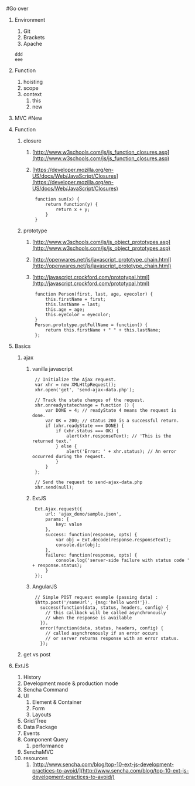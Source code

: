 #Go over
1. Environment
    1. Git
    1. Brackets
    1. Apache
    
    ```shell
    ddd
    eee
    ```
    
1. Function
    1. hoisting
    1. scope
    1. context
        1. this
        1. new
1. MVC
#New
1. Function
    1. closure
        1. [http://www.w3schools.com/js/js_function_closures.asp](http://www.w3schools.com/js/js_function_closures.asp)
        1. [https://developer.mozilla.org/en-US/docs/Web/JavaScript/Closures](https://developer.mozilla.org/en-US/docs/Web/JavaScript/Closures)

                function sum(x) {
                    return function(y) {
                        return x + y;
                    }
                }

    1. prototype
        1. [http://www.w3schools.com/js/js_object_prototypes.asp](http://www.w3schools.com/js/js_object_prototypes.asp)
        1. [http://openwares.net/js/javascript_prototype_chain.html](http://openwares.net/js/javascript_prototype_chain.html)
        1. [http://javascript.crockford.com/prototypal.html](http://javascript.crockford.com/prototypal.html)

                function Person(first, last, age, eyecolor) {
                    this.firstName = first;
                    this.lastName = last;
                    this.age = age;
                    this.eyeColor = eyecolor;
                }
                Person.prototype.getFullName = function() {
                    return this.firstName + " " + this.lastName;
                };

1. Basics
    1. ajax
        1. vanilla javascript

                // Initialize the Ajax request.
                var xhr = new XMLHttpRequest();
                xhr.open('get', 'send-ajax-data.php');
 
                // Track the state changes of the request.
                xhr.onreadystatechange = function () {
                    var DONE = 4; // readyState 4 means the request is done.
                    var OK = 200; // status 200 is a successful return.
                    if (xhr.readyState === DONE) {
                        if (xhr.status === OK) {
                            alert(xhr.responseText); // 'This is the returned text.'
                        } else {
                            alert('Error: ' + xhr.status); // An error occurred during the request.
                        }
                    }
                };
 
                // Send the request to send-ajax-data.php
                xhr.send(null);

        1. ExtJS

                Ext.Ajax.request({
                    url: 'ajax_demo/sample.json',
                    params: {
                        key: value
                    },
                    success: function(response, opts) {
                        var obj = Ext.decode(response.responseText);
                        console.dir(obj);
                    },
                    failure: function(response, opts) {
                        console.log('server-side failure with status code ' + response.status);
                    }
                });

        1. AngularJS

                // Simple POST request example (passing data) :
                $http.post('/someUrl', {msg:'hello word!'}).
                  success(function(data, status, headers, config) {
                    // this callback will be called asynchronously
                    // when the response is available
                  }).
                  error(function(data, status, headers, config) {
                    // called asynchronously if an error occurs
                    // or server returns response with an error status.
                  });

      1. get vs post

1. ExtJS
    1. History
    1. Development mode & production mode
    1. Sencha Command
    1. UI
        1. Element & Container
        1. Form
        1. Layouts
    1. Grid/Tree
    1. Data Package
    1. Events
    1. Component Query
        1. performance
    1. SenchaMVC
    1. resources
        1. [http://www.sencha.com/blog/top-10-ext-js-development-practices-to-avoid/](http://www.sencha.com/blog/top-10-ext-js-development-practices-to-avoid/)